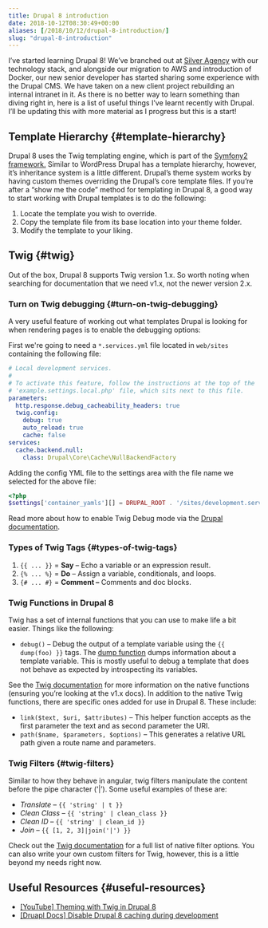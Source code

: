 ```yaml
---
title: Drupal 8 introduction
date: 2018-10-12T08:30:49+00:00
aliases: [/2018/10/12/drupal-8-introduction/]
slug: "drupal-8-introduction"
---
```


I&#8217;ve started learning Drupal 8! We&#8217;ve branched out at [Silver Agency](https://silver.agency) with our technology stack, and alongside our migration to AWS and introduction of Docker, our new senior developer has started sharing some experience with the Drupal CMS. We have taken on a new client project rebuilding an internal intranet in it. As there is no better way to learn something than diving right in, here is a list of useful things I&#8217;ve learnt recently with Drupal. I&#8217;ll be updating this with more material as I progress but this is a start!

## Template Hierarchy {#template-hierarchy}

Drupal 8 uses the Twig templating engine, which is part of the <a href="http://symfony.com/" rel="nofollow">Symfony2 framework.</a> Similar to WordPress Drupal has a template hierarchy, however, it&#8217;s inheritance system is a little different. Drupal&#8217;s theme system works by having custom themes overriding the Drupal&#8217;s core template files. If you&#8217;re after a &#8220;show me the code&#8221; method for templating in Drupal 8, a good way to start working with Drupal templates is to do the following:

1. Locate the template you wish to override.
2. Copy the template file from its base location into your theme folder.
3. Modify the template to your liking.

## Twig {#twig}

Out of the box, Drupal 8 supports Twig version 1.x. So worth noting when searching for documentation that we need v1.x, not the newer version 2.x.

### Turn on Twig debugging {#turn-on-twig-debugging}

A very useful feature of working out what templates Drupal is looking for when rendering pages is to enable the debugging options:

First we're going to need a `*.services.yml` file located in `web/sites` containing the following file:

```yml
# Local development services.
#
# To activate this feature, follow the instructions at the top of the
# 'example.settings.local.php' file, which sits next to this file.
parameters:
  http.response.debug_cacheability_headers: true
  twig.config:
    debug: true
    auto_reload: true
    cache: false
services:
  cache.backend.null:
    class: Drupal\Core\Cache\NullBackendFactory
```

Adding the config YML file to the settings area with the file name we selected for the above file:

```php
<?php
$settings['container_yamls'][] = DRUPAL_ROOT . '/sites/development.services.yml';
```

Read more about how to enable Twig Debug mode via the [Drupal documentation][2].

### Types of Twig Tags {#types-of-twig-tags}

1. `{{ ... }}` = **Say** &#8211; Echo a variable or an expression result.
2. `{% ... %}` = **Do** &#8211; Assign a variable, conditionals, and loops.
3. `{# ... #}` = **Comment &#8211;** Comments and doc blocks.

### **Twig Functions in Drupal 8**

Twig has a set of internal functions that you can use to make life a bit easier. Things like the following:

- `debug()` &#8211; Debug the output of a template variable using the `{{ dump(foo) }}` tags. The [dump function][3] dumps information about a template variable. This is mostly useful to debug a template that does not behave as expected by introspecting its variables.

See the [Twig documentation][4] for more information on the native functions (ensuring you&#8217;re looking at the v1.x docs). In addition to the native Twig functions, there are specific ones added for use in Drupal 8. These include:

- `link($text, $uri, $attributes)` &#8211; This helper function accepts as the first parameter the text and as second parameter the URI.
- `path($name, $parameters, $options)` &#8211; This generates a relative URL path given a route name and parameters.

### Twig Filters {#twig-filters}

Similar to how they behave in angular, twig filters manipulate the content before the pipe character (&#8216;|&#8217;). Some useful examples of these are:

- _Translate_ &#8211; `{{ 'string' | t }}`
- _Clean Class_ &#8211; `{{ 'string' | clean_class }}`
- _Clean ID_ &#8211; `{{ 'string' | clean_id }}`
- _Join_ &#8211; `{{ [1, 2, 3]|join('|') }}`

Check out the [Twig documentation][5] for a full list of native filter options. You can also write your own custom filters for Twig, however, this is a little beyond my needs right now.

## Useful Resources {#useful-resources}

- [[YouTube] Theming with Twig in Drupal 8][6]
- [[Druapl Docs] Disable Drupal 8 caching during development][7]

[1]: https://silver.agency
[2]: https://www.drupal.org/docs/8/theming/twig/debugging-twig-templates
[3]: https://twig.symfony.com/doc/1.x/functions/dump.html
[4]: https://twig.symfony.com/doc/2.x/functions/index.html
[5]: https://twig.symfony.com/doc/1.x/
[6]: https://www.youtube.com/watch?v=S0oJGy4a65Q
[7]: https://www.drupal.org/node/2598914
